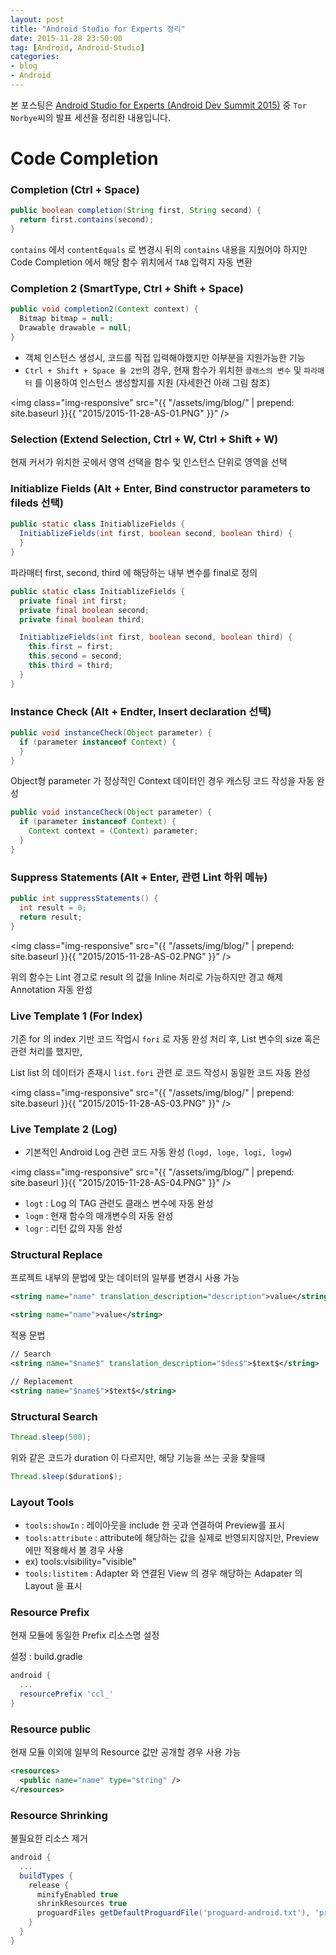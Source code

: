 ```yaml
---
layout: post
title: "Android Studio for Experts 정리"
date: 2015-11-28 23:50:00
tag: [Android, Android-Studio]
categories:
- blog
- Android
---
```


<!--more-->

본 포스팅은 [Android Studio for Experts (Android Dev Summit 2015)](https://www.youtube.com/watch?v=Y2GC6P5hPeA) 중  `Tor Norbye`씨의 발표 세션을 정리한 내용입니다.

# Code Completion

### Completion (Ctrl + Space)


```java
public boolean completion(String first, String second) {
  return first.contains(second);
}
```

`contains` 에서 `contentEquals` 로 변경시 뒤의 `contains` 내용을 지웠어야 하지만 Code Completion 에서 해당 함수 위치에서 `TAB` 입력지 자동 변환

### Completion 2 (SmartType, Ctrl + Shift + Space)


```java
public void completion2(Context context) {
  Bitmap bitmap = null;
  Drawable drawable = null;
}
```

- 객체 인스턴스 생성시, 코드를 직접 입력해야했지만 이부분을 지원가능한 기능
- `Ctrl + Shift + Space 을 2번`의 경우, 현재 함수가 위치한 `클래스의 변수` 및 `파라매터` 를 이용하여 인스턴스 생성할지를 지원 (자세한건 아래 그림 참조)

<img class="img-responsive" src="{{ "/assets/img/blog/" | prepend: site.baseurl }}{{ "2015/2015-11-28-AS-01.PNG" }}" />

### Selection (Extend Selection, Ctrl + W, Ctrl + Shift + W)

현재 커서가 위치한 곳에서 영역 선택을 함수 및 인스턴스 단위로 영역을 선택

### Initiablize Fields (Alt + Enter, Bind constructor parameters to fileds 선택)


```java
public static class InitiablizeFields {
  InitiablizeFields(int first, boolean second, boolean third) {
  }
}
```

파라매터 first, second, third 에 해당하는 내부 변수를 final로 정의


```java
public static class InitiablizeFields {
  private final int first;
  private final boolean second;
  private final boolean third;

  InitiablizeFields(int first, boolean second, boolean third) {
    this.first = first;
    this.second = second;
    this.third = third;
  }
}
```

### Instance Check (Alt + Endter, Insert declaration 선택)


```java
public void instanceCheck(Object parameter) {
  if (parameter instanceof Context) {
  }
}
```

Object형 parameter 가 정상적인 Context 데이터인 경우 캐스팅 코드 작성을 자동 완성


```java
public void instanceCheck(Object parameter) {
  if (parameter instanceof Context) {
    Context context = (Context) parameter;
  }
}
```

### Suppress Statements (Alt + Enter, 관련 Lint 하위 메뉴)


```java
public int suppressStatements() {
  int result = 0;
  return result;
}
```

<img class="img-responsive" src="{{ "/assets/img/blog/" | prepend: site.baseurl }}{{ "2015/2015-11-28-AS-02.PNG" }}" />

위의 함수는 Lint 경고로 result 의 값을 Inline 처리로 가능하지만 경고 해제 Annotation 자동 완성

### Live Template 1 (For Index)

기존 for 의 index 기반 코드 작업시 `fori` 로 자동 완성 처리 후, List 변수의 size 혹은 관련 처리를 했지만,

List<String> list 의 데이터가 존재시 `list.fori` 관련 로 코드 작성시 동일한 코드 자동 완성

<img class="img-responsive" src="{{ "/assets/img/blog/" | prepend: site.baseurl }}{{ "2015/2015-11-28-AS-03.PNG" }}" />

### Live Template 2 (Log)

- 기본적인 Android Log 관련 코드 자동 완성 (`logd, loge, logi, logw`)

<img class="img-responsive" src="{{ "/assets/img/blog/" | prepend: site.baseurl }}{{ "2015/2015-11-28-AS-04.PNG" }}" />

- `logt` : Log 의 TAG 관련도 클래스 변수에 자동 완성
- `logm` : 현재 함수의 매개변수의 자동 완성
- `logr` : 리턴 값의 자동 완성

### Structural Replace

프로젝트 내부의 문법에 맞는 데이터의 일부를 변경시 사용 가능


```xml
<string name="name" translation_description="description">value</string>
```


```xml
<string name="name">value</string>
```

적용 문법


```xml
// Search
<string name="$name$" translation_description="$des$">$text$</string>

// Replacement
<string name="$name$">$text$</string>
```

### Structural Search


```java
Thread.sleep(500);
```

위와 같은 코드가 duration 이 다르지만, 해당 기능을 쓰는 곳을 찾을때


```java
Thread.sleep($duration$);
```

### Layout Tools

- `tools:showIn` : 레이아웃을 include 한 곳과 연결하여 Preview를 표시
- `tools:attribute` : attribute에 해당하는 값을 실제로 반영되지않지만, Preview에만 적용해서 볼 경우 사용
 - ex) tools:visibility="visible"
- `tools:listitem` : Adapter 와 연결된 View 의 경우 해당하는 Adapater 의 Layout 을 표시

### Resource Prefix

현재 모듈에 동일한 Prefix 리소스명 설정

설정 : build.gradle


```groovy
android {
  ...
  resourcePrefix 'ccl_'
}
```

### Resource public

현재 모듈 이외에 일부의 Resource 값만 공개할 경우 사용 가능


```xml
<resources>
  <public name="name" type="string" />
</resources>
```

### Resource Shrinking

불필요한 리소스 제거


```groovy
android {
  ...
  buildTypes {
    release {
      minifyEnabled true
      shrinkResources true
      proguardFiles getDefaultProguardFile('proguard-android.txt'), 'proguard-rules.pro'
    }
  }
}
```
